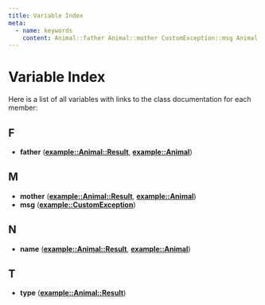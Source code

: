```yaml
---
title: Variable Index
meta:
  - name: keywords
    content: Animal::father Animal::mother CustomException::msg Animal::name Animal::Result::type
---
```


# Variable Index

Here is a list of all variables with links to the class documentation for each member:
## F

* **father** ([**example::Animal::Result**](structexample_1_1_animal_1_1_result.md#variable-father), [**example::Animal**](classexample_1_1_animal.md#variable-father))


## M

* **mother** ([**example::Animal::Result**](structexample_1_1_animal_1_1_result.md#variable-mother), [**example::Animal**](classexample_1_1_animal.md#variable-mother))
* **msg** ([**example::CustomException**](classexample_1_1_custom_exception.md#variable-msg))


## N

* **name** ([**example::Animal::Result**](structexample_1_1_animal_1_1_result.md#variable-name), [**example::Animal**](classexample_1_1_animal.md#variable-name))


## T

* **type** ([**example::Animal::Result**](structexample_1_1_animal_1_1_result.md#variable-type))


